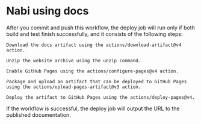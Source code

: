 # Nabi using docs


After you commit and push this workflow, the deploy job will run only if both build and test finish successfully, and it consists of the following steps:

    Download the docs artifact using the actions/download-artifact@v4 action.

    Unzip the website archive using the unzip command.

    Enable GitHub Pages using the actions/configure-pages@v4 action.

    Package and upload an artifact that can be deployed to GitHub Pages using the actions/upload-pages-artifact@v3 action.

    Deploy the artifact to GitHub Pages using the actions/deploy-pages@v4.

If the workflow is successful, the deploy job will output the URL to the published documentation.

